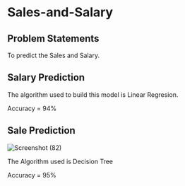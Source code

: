 # Sales-and-Salary

## Problem Statements
To predict the Sales and Salary.

## Salary Prediction

The algorithm used to build this model is Linear Regresion.

Accuracy = 94%

## Sale Prediction

![Screenshot (82)](https://user-images.githubusercontent.com/54364376/139202068-889f99ed-868f-45f2-95fd-7e2406067369.png)


The Algorithm used is Decision Tree

Accuracy = 95%
